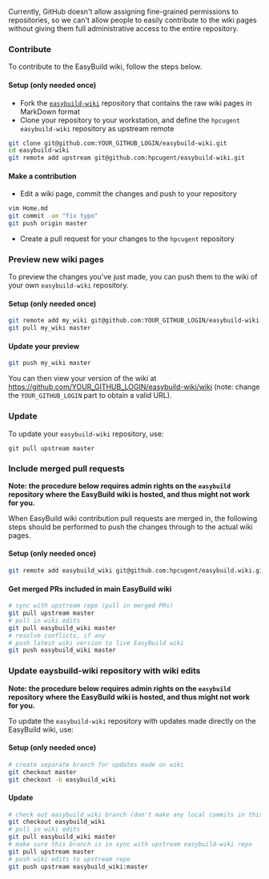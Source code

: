Currently, GitHub doesn't allow assigning fine-grained permissions to repositories, so we can't allow people to easily contribute to the wiki pages without giving them full administrative access to the entire repository.

### Contribute

To contribute to the EasyBuild wiki, follow the steps below.

#### Setup (only needed once)

* Fork the [`easybuild-wiki`](https://github.com/hpcugent/easybuild-wiki) repository that contains the raw wiki pages in MarkDown format
* Clone your repository to your workstation, and define the `hpcugent` `easybuild-wiki` repository as upstream remote
```bash
git clone git@github.com:YOUR_GITHUB_LOGIN/easybuild-wiki.git
cd easybuild-wiki
git remote add upstream git@github.com:hpcugent/easybuild-wiki.git
```

#### Make a contribution

* Edit a wiki page, commit the changes and push to your repository
```bash
vim Home.md
git commit -am "fix typo"
git push origin master
```
* Create a pull request for your changes to the `hpcugent` repository

### Preview new wiki pages

To preview the changes you've just made, you can push them to the wiki of your own `easybuild-wiki` repository.

#### Setup (only needed once)

```bash
git remote add my_wiki git@github.com:YOUR_GITHUB_LOGIN/easybuild-wiki.wiki.git
git pull my_wiki master
```

#### Update your preview

```bash
git push my_wiki master
```

You can then view your version of the wiki at https://github.com/YOUR_GITHUB_LOGIN/easybuild-wiki/wiki (note: change the `YOUR_GITHUB_LOGIN` part to obtain a valid URL).

### Update

To update your `easybuild-wiki` repository, use:

```
git pull upstream master
```

### Include merged pull requests

**Note: the procedure below requires admin rights on the `easybuild` repository where the EasyBuild wiki is hosted, and thus might not work for you.**

When EasyBuild wiki contribution pull requests are merged in, the following steps should be performed to push the changes through to the actual wiki pages.


#### Setup (only needed once)

```bash
git remote add easybuild_wiki git@github.com:hpcugent/easybuild.wiki.git
```

#### Get merged PRs included in main EasyBuild wiki

```bash
# sync with upstream repo (pull in merged PRs)
git pull upstream master
# pull in wiki edits
git pull easybuild_wiki master
# resolve conflicts, if any
# push latest wiki version to live EasyBuild wiki
git push easybuild_wiki master
```

### Update eaysbuild-wiki repository with wiki edits

**Note: the procedure below requires admin rights on the `easybuild` repository where the EasyBuild wiki is hosted, and thus might not work for you.**

To update the `easybuild-wiki` repository with updates made directly on the EasyBuild wiki, use:

#### Setup (only needed once)

```bash
# create separate branch for updates made on wiki
git checkout master
git checkout -b easybuild_wiki
```

#### Update

```bash
# check out easybuild_wiki branch (don't make any local commits in this yourself!)
git checkout easybuild_wiki
# pull in wiki edits
git pull easybuild_wiki master
# make sure this branch is in sync with upstream easybuild-wiki repo
git pull upstream master
# push wiki edits to upstream repo
git push upstream easybuild_wiki:master
```
